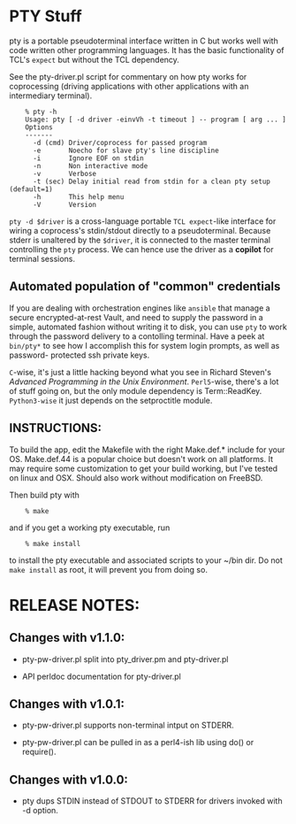 # PTY Stuff

pty is a portable pseudoterminal interface written in C but works well with
code written other programming languages.  It has the basic functionality of
TCL's `expect` but without the TCL dependency.

See the pty-driver.pl script for commentary on how pty works for coprocessing
(driving applications with other applications with an intermediary terminal).

```
    % pty -h
    Usage: pty [ -d driver -einvVh -t timeout ] -- program [ arg ... ]
    Options
    -------
      -d (cmd) Driver/coprocess for passed program
      -e       Noecho for slave pty's line discipline
      -i       Ignore EOF on stdin
      -n       Non interactive mode
      -v       Verbose
      -t (sec) Delay initial read from stdin for a clean pty setup (default=1)
      -h       This help menu
      -V       Version
```

`pty -d $driver` is a cross-language portable `TCL expect`-like interface
for wiring a coprocess's stdin/stdout directly to a pseudoterminal.  Because
stderr is unaltered by the `$driver`, it is connected to the master terminal
controlling the `pty` process. We can hence use the driver as a **copilot** for
terminal sessions.

## Automated population of "common" credentials

If you are dealing with orchestration engines like `ansible` that manage a
secure encrypted-at-rest Vault, and need to supply the password in a simple,
automated fashion without writing it to disk, you can use `pty` to work through
the password delivery to a contolling terminal.  Have a peek at `bin/pty*` to
see how I accomplish this for system login prompts, as well as password-
protected ssh private keys.

`C`-wise, it's just a little hacking beyond what you see in Richard Steven's
_Advanced Programming in the Unix Environment_. `Perl5`-wise, there's a lot
of stuff going on, but the only module dependency is Term::ReadKey.
`Python3-wise` it just depends on the setproctitle module.

## INSTRUCTIONS:

To build the app, edit the Makefile with the right Make.def.* include for
your OS. Make.def.44 is a popular choice but doesn't work on all platforms.
It may require some customization to get your build working, but I've tested
on linux and OSX. Should also work without modification on FreeBSD.

Then build pty with
```
    % make
```
and if you get a working pty executable, run
```
    % make install
```
to install the pty executable and associated scripts to your ~/bin dir.
Do not `make install` as root, it will prevent you from doing so.


# RELEASE NOTES:

## Changes with v1.1.0:

- pty-pw-driver.pl split into pty_driver.pm and pty-driver.pl

- API perldoc documentation for pty-driver.pl


## Changes with v1.0.1:

- pty-pw-driver.pl supports non-terminal intput on STDERR.

- pty-pw-driver.pl can be pulled in as a perl4-ish lib using do() or require().


## Changes with v1.0.0:

- pty dups STDIN instead of STDOUT to STDERR for drivers invoked with -d option.
